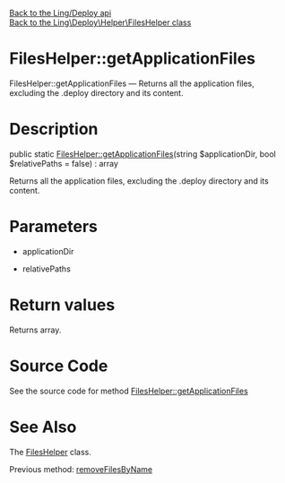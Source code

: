 [Back to the Ling/Deploy api](https://github.com/lingtalfi/Deploy/blob/master/doc/api/Ling/Deploy.md)<br>
[Back to the Ling\Deploy\Helper\FilesHelper class](https://github.com/lingtalfi/Deploy/blob/master/doc/api/Ling/Deploy/Helper/FilesHelper.md)


FilesHelper::getApplicationFiles
================



FilesHelper::getApplicationFiles — Returns all the application files, excluding the .deploy directory and its content.




Description
================


public static [FilesHelper::getApplicationFiles](https://github.com/lingtalfi/Deploy/blob/master/doc/api/Ling/Deploy/Helper/FilesHelper/getApplicationFiles.md)(string $applicationDir, bool $relativePaths = false) : array




Returns all the application files, excluding the .deploy directory and its content.




Parameters
================


- applicationDir

    

- relativePaths

    


Return values
================

Returns array.








Source Code
===========
See the source code for method [FilesHelper::getApplicationFiles](https://github.com/lingtalfi/Deploy/blob/master/Helper/FilesHelper.php#L55-L58)


See Also
================

The [FilesHelper](https://github.com/lingtalfi/Deploy/blob/master/doc/api/Ling/Deploy/Helper/FilesHelper.md) class.

Previous method: [removeFilesByName](https://github.com/lingtalfi/Deploy/blob/master/doc/api/Ling/Deploy/Helper/FilesHelper/removeFilesByName.md)<br>

